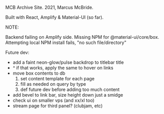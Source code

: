 MCB Archive Site.
2021, Marcus McBride.

Built with React, Amplify & Material-UI (so far).

NOTE:

Backend failing on Amplify side.  Missing NPM for @material-ui/core/box.  Attempting local NPM install fails, "no such file/directory"

Future dev:

* add a faint neon-glow/pulse backdrop to titlebar title
* ^ if that works, apply the same to hover on links
* move box contents to db
    1) set content template for each page
    2) fill as needed on query by type
    3) def future dev before adding too much content
* add bevel to link bar, size height down just a smidge
* check ui on smaller vps (and xx/xl too)
* stream page for third panel? (clubjam, etc)